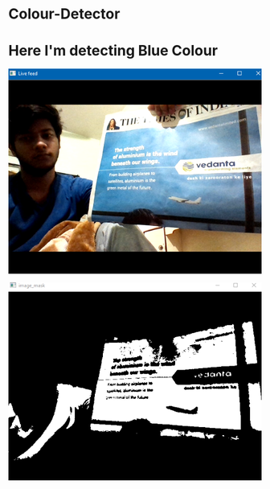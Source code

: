 # Colour-Detector
# Here I'm detecting Blue Colour
![](/Screenshot(56).png)

![](/Screenshot(55).png)
